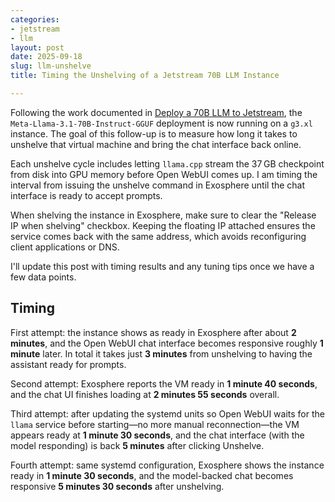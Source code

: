 ```yaml
---
categories:
- jetstream
- llm
layout: post
date: 2025-09-18
slug: llm-unshelve
title: Timing the Unshelving of a Jetstream 70B LLM Instance

---
```


Following the work documented in [Deploy a 70B LLM to Jetstream](2025-09-18-deploy-70b-llm-jetstream.md), the `Meta-Llama-3.1-70B-Instruct-GGUF` deployment is now running on a `g3.xl` instance. The goal of this follow-up is to measure how long it takes to unshelve that virtual machine and bring the chat interface back online.

Each unshelve cycle includes letting `llama.cpp` stream the 37 GB checkpoint from disk into GPU memory before Open WebUI comes up. I am timing the interval from issuing the unshelve command in Exosphere until the chat interface is ready to accept prompts.

When shelving the instance in Exosphere, make sure to clear the "Release IP when shelving" checkbox. Keeping the floating IP attached ensures the service comes back with the same address, which avoids reconfiguring client applications or DNS.

I'll update this post with timing results and any tuning tips once we have a few data points.

## Timing

First attempt: the instance shows as ready in Exosphere after about **2 minutes**, and the Open WebUI chat interface becomes responsive roughly **1 minute** later. In total it takes just **3 minutes** from unshelving to having the assistant ready for prompts.

Second attempt: Exosphere reports the VM ready in **1 minute 40 seconds**, and the chat UI finishes loading at **2 minutes 55 seconds** overall.

Third attempt: after updating the systemd units so Open WebUI waits for the `llama` service before starting—no more manual reconnection—the VM appears ready at **1 minute 30 seconds**, and the chat interface (with the model responding) is back **5 minutes** after clicking Unshelve.

Fourth attempt: same systemd configuration, Exosphere shows the instance ready in **1 minute 30 seconds**, and the model-backed chat becomes responsive **5 minutes 30 seconds** after unshelving.
